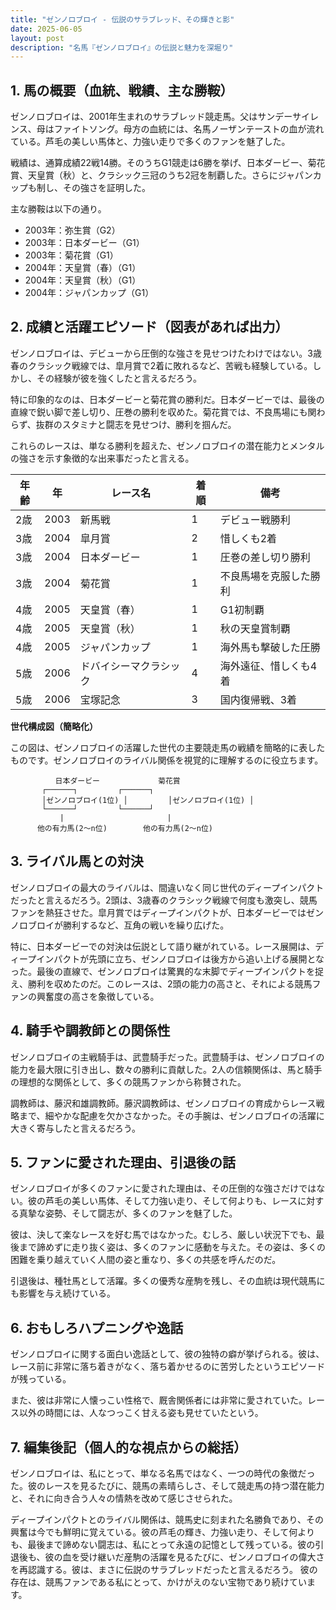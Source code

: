 ```yaml
---
title: "ゼンノロブロイ - 伝説のサラブレッド、その輝きと影"
date: 2025-06-05
layout: post
description: "名馬『ゼンノロブロイ』の伝説と魅力を深堀り"
---
```


## 1. 馬の概要（血統、戦績、主な勝鞍）

ゼンノロブロイは、2001年生まれのサラブレッド競走馬。父はサンデーサイレンス、母はファイトソング。母方の血統には、名馬ノーザンテーストの血が流れている。芦毛の美しい馬体と、力強い走りで多くのファンを魅了した。

戦績は、通算成績22戦14勝。そのうちG1競走は6勝を挙げ、日本ダービー、菊花賞、天皇賞（秋）と、クラシック三冠のうち2冠を制覇した。さらにジャパンカップも制し、その強さを証明した。

主な勝鞍は以下の通り。

* 2003年：弥生賞（G2）
* 2003年：日本ダービー（G1）
* 2003年：菊花賞（G1）
* 2004年：天皇賞（春）（G1）
* 2004年：天皇賞（秋）（G1）
* 2004年：ジャパンカップ（G1）


## 2. 成績と活躍エピソード（図表があれば出力）

ゼンノロブロイは、デビューから圧倒的な強さを見せつけたわけではない。3歳春のクラシック戦線では、皐月賞で2着に敗れるなど、苦戦も経験している。しかし、その経験が彼を強くしたと言えるだろう。

特に印象的なのは、日本ダービーと菊花賞の勝利だ。日本ダービーでは、最後の直線で鋭い脚で差し切り、圧巻の勝利を収めた。菊花賞では、不良馬場にも関わらず、抜群のスタミナと闘志を見せつけ、勝利を掴んだ。

これらのレースは、単なる勝利を超えた、ゼンノロブロイの潜在能力とメンタルの強さを示す象徴的な出来事だったと言える。

| 年齢 | 年 | レース名             | 着順 | 備考                               |
|------|----|----------------------|------|------------------------------------|
| 2歳   | 2003 | 新馬戦               | 1    | デビュー戦勝利                     |
| 3歳   | 2004 | 皐月賞               | 2    | 惜しくも2着                       |
| 3歳   | 2004 | 日本ダービー           | 1    | 圧巻の差し切り勝利                 |
| 3歳   | 2004 | 菊花賞               | 1    | 不良馬場を克服した勝利             |
| 4歳   | 2005 | 天皇賞（春）           | 1    | G1初制覇                           |
| 4歳   | 2005 | 天皇賞（秋）           | 1    | 秋の天皇賞制覇                     |
| 4歳   | 2005 | ジャパンカップ         | 1    | 海外馬も撃破した圧勝             |
| 5歳   | 2006 | ドバイシーマクラシック | 4    | 海外遠征、惜しくも4着               |
| 5歳   | 2006 | 宝塚記念             | 3    | 国内復帰戦、3着                    |


**世代構成図（簡略化）**

この図は、ゼンノロブロイの活躍した世代の主要競走馬の戦績を簡略的に表したものです。ゼンノロブロイのライバル関係を視覚的に理解するのに役立ちます。

```
          日本ダービー             菊花賞
       ┌──────┐         ┌──────┐
       │ゼンノロブロイ(1位) │         │ゼンノロブロイ(1位) │
       └──────┘         └──────┘
           |                       |
      他の有力馬(2～n位)        他の有力馬(2～n位)
```


## 3. ライバル馬との対決

ゼンノロブロイの最大のライバルは、間違いなく同じ世代のディープインパクトだったと言えるだろう。2頭は、3歳春のクラシック戦線で何度も激突し、競馬ファンを熱狂させた。皐月賞ではディープインパクトが、日本ダービーではゼンノロブロイが勝利するなど、互角の戦いを繰り広げた。

特に、日本ダービーでの対決は伝説として語り継がれている。レース展開は、ディープインパクトが先頭に立ち、ゼンノロブロイは後方から追い上げる展開となった。最後の直線で、ゼンノロブロイは驚異的な末脚でディープインパクトを捉え、勝利を収めたのだ。このレースは、2頭の能力の高さと、それによる競馬ファンの興奮度の高さを象徴している。


## 4. 騎手や調教師との関係性

ゼンノロブロイの主戦騎手は、武豊騎手だった。武豊騎手は、ゼンノロブロイの能力を最大限に引き出し、数々の勝利に貢献した。2人の信頼関係は、馬と騎手の理想的な関係として、多くの競馬ファンから称賛された。

調教師は、藤沢和雄調教師。藤沢調教師は、ゼンノロブロイの育成からレース戦略まで、細やかな配慮を欠かさなかった。その手腕は、ゼンノロブロイの活躍に大きく寄与したと言えるだろう。


## 5. ファンに愛された理由、引退後の話

ゼンノロブロイが多くのファンに愛された理由は、その圧倒的な強さだけではない。彼の芦毛の美しい馬体、そして力強い走り、そして何よりも、レースに対する真摯な姿勢、そして闘志が、多くのファンを魅了した。

彼は、決して楽なレースを好む馬ではなかった。むしろ、厳しい状況下でも、最後まで諦めずに走り抜く姿は、多くのファンに感動を与えた。その姿は、多くの困難を乗り越えていく人間の姿と重なり、多くの共感を呼んだのだ。

引退後は、種牡馬として活躍。多くの優秀な産駒を残し、その血統は現代競馬にも影響を与え続けている。


## 6. おもしろハプニングや逸話

ゼンノロブロイに関する面白い逸話として、彼の独特の癖が挙げられる。彼は、レース前に非常に落ち着きがなく、落ち着かせるのに苦労したというエピソードが残っている。

また、彼は非常に人懐っこい性格で、厩舎関係者には非常に愛されていた。レース以外の時間には、人なつっこく甘える姿も見せていたという。


## 7. 編集後記（個人的な視点からの総括）

ゼンノロブロイは、私にとって、単なる名馬ではなく、一つの時代の象徴だった。彼のレースを見るたびに、競馬の素晴らしさ、そして競走馬の持つ潜在能力と、それに向き合う人々の情熱を改めて感じさせられた。

ディープインパクトとのライバル関係は、競馬史に刻まれた名勝負であり、その興奮は今でも鮮明に覚えている。彼の芦毛の輝き、力強い走り、そして何よりも、最後まで諦めない闘志は、私にとって永遠の記憶として残っている。彼の引退後も、彼の血を受け継いだ産駒の活躍を見るたびに、ゼンノロブロイの偉大さを再認識する。彼は、まさに伝説のサラブレッドだったと言えるだろう。  彼の存在は、競馬ファンである私にとって、かけがえのない宝物であり続けています。
